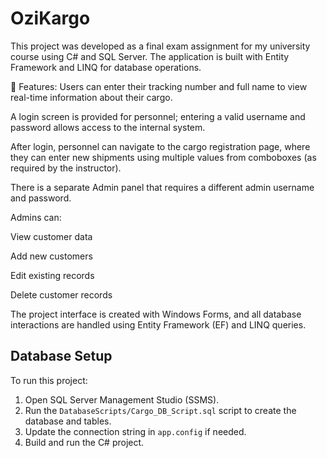 # OziKargo
This project was developed as a final exam assignment for my university course using C# and SQL Server. The application is built with Entity Framework and LINQ for database operations.

🔧 Features:
Users can enter their tracking number and full name to view real-time information about their cargo.

A login screen is provided for personnel; entering a valid username and password allows access to the internal system.

After login, personnel can navigate to the cargo registration page, where they can enter new shipments using multiple values from comboboxes (as required by the instructor).

There is a separate Admin panel that requires a different admin username and password.

Admins can:

View customer data

Add new customers

Edit existing records

Delete customer records

The project interface is created with Windows Forms, and all database interactions are handled using Entity Framework (EF) and LINQ queries.

## Database Setup

To run this project:

1. Open SQL Server Management Studio (SSMS).
2. Run the `DatabaseScripts/Cargo_DB_Script.sql` script to create the database and tables.
3. Update the connection string in `app.config` if needed.
4. Build and run the C# project.
